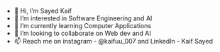 - 👋 Hi, I’m Sayed Kaif
- 👀 I’m interested in Software Engineering and AI
- 🌱 I’m currently learning Computer Applications
- 💞️ I’m looking to collaborate on Web dev and AI
- 📫 Reach me on instagram - @kaifuu_007 and LinkedIn - Kaif Sayed
